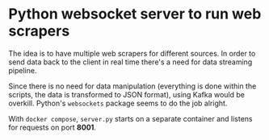 # Python websocket server to run web scrapers
The idea is to have multiple web scrapers for different sources. In order to send data back to the client in real time there's a need for data streaming pipeline.

Since there is no need for data manipulation (everything is done within the scripts, the data is transformed to JSON format), using Kafka would be overkill.
Python's `websockets` package seems to do the job alright.

With `docker compose`, `server.py` starts on a separate container and listens for requests on port **8001**. 